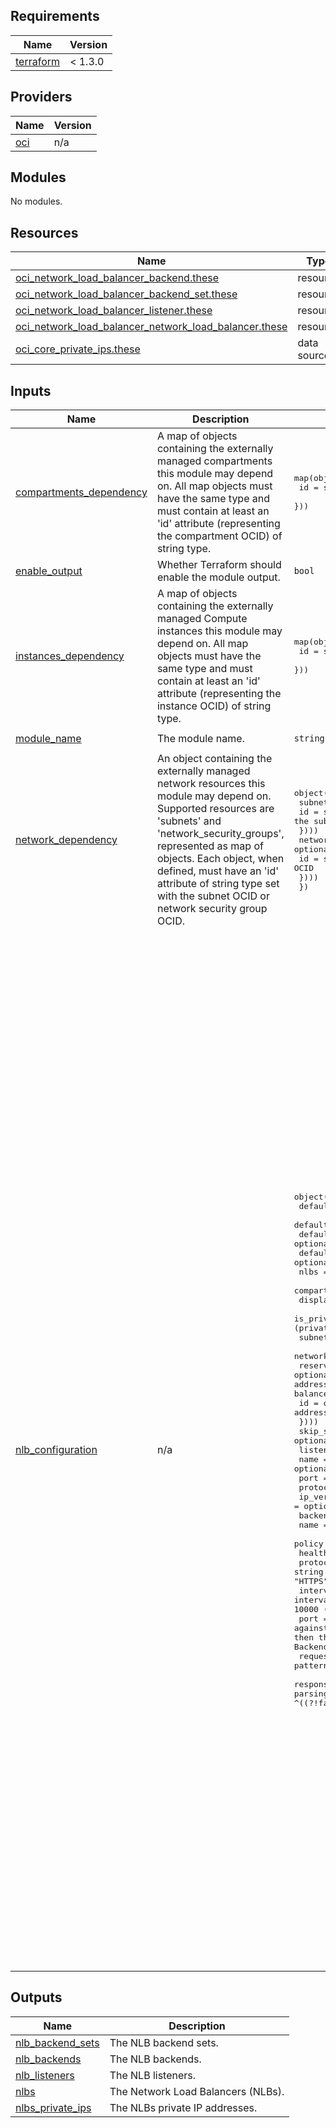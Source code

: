 ## Requirements

| Name | Version |
|------|---------|
| <a name="requirement_terraform"></a> [terraform](#requirement\_terraform) | < 1.3.0 |

## Providers

| Name | Version |
|------|---------|
| <a name="provider_oci"></a> [oci](#provider\_oci) | n/a |

## Modules

No modules.

## Resources

| Name | Type |
|------|------|
| [oci_network_load_balancer_backend.these](https://registry.terraform.io/providers/oracle/oci/latest/docs/resources/network_load_balancer_backend) | resource |
| [oci_network_load_balancer_backend_set.these](https://registry.terraform.io/providers/oracle/oci/latest/docs/resources/network_load_balancer_backend_set) | resource |
| [oci_network_load_balancer_listener.these](https://registry.terraform.io/providers/oracle/oci/latest/docs/resources/network_load_balancer_listener) | resource |
| [oci_network_load_balancer_network_load_balancer.these](https://registry.terraform.io/providers/oracle/oci/latest/docs/resources/network_load_balancer_network_load_balancer) | resource |
| [oci_core_private_ips.these](https://registry.terraform.io/providers/oracle/oci/latest/docs/data-sources/core_private_ips) | data source |

## Inputs

| Name | Description | Type | Default | Required |
|------|-------------|------|---------|:--------:|
| <a name="input_compartments_dependency"></a> [compartments\_dependency](#input\_compartments\_dependency) | A map of objects containing the externally managed compartments this module may depend on. All map objects must have the same type and must contain at least an 'id' attribute (representing the compartment OCID) of string type. | <pre>map(object({<br>    id = string # the compartment OCID<br>  }))</pre> | `null` | no |
| <a name="input_enable_output"></a> [enable\_output](#input\_enable\_output) | Whether Terraform should enable the module output. | `bool` | `true` | no |
| <a name="input_instances_dependency"></a> [instances\_dependency](#input\_instances\_dependency) | A map of objects containing the externally managed Compute instances this module may depend on. All map objects must have the same type and must contain at least an 'id' attribute (representing the instance OCID) of string type. | <pre>map(object({<br>    id = string # the instance OCID<br>  }))</pre> | `null` | no |
| <a name="input_module_name"></a> [module\_name](#input\_module\_name) | The module name. | `string` | `"network-load-balancer"` | no |
| <a name="input_network_dependency"></a> [network\_dependency](#input\_network\_dependency) | An object containing the externally managed network resources this module may depend on. Supported resources are 'subnets' and 'network\_security\_groups', represented as map of objects. Each object, when defined, must have an 'id' attribute of string type set with the subnet OCID or network security group OCID. | <pre>object({<br>    subnets = optional(map(object({<br>      id = string # the subnet OCID<br>    })))<br>    network_security_groups = optional(map(object({<br>      id = string # the network security group OCID<br>    })))<br>  })</pre> | `null` | no |
| <a name="input_nlb_configuration"></a> [nlb\_configuration](#input\_nlb\_configuration) | n/a | <pre>object({<br>    default_compartment_id  = optional(string)<br>    default_subnet_id       = optional(string)<br>    default_defined_tags    = optional(map(string))<br>    default_freeform_tags   = optional(map(string))<br>    nlbs = optional(map(object({<br>      compartment_id = optional(string)<br>      display_name   = string<br>      is_private     = bool # Whether the NLB has a virtual cloud network-local (private) IP address.<br>      subnet_id      = optional(string)<br>      network_security_group_ids = optional(list(string))<br>      reserved_ips = optional(list(object({ # List of objects representing a reserved IP address to be attached or that is already attached to a network load balancer. <br>        id = optional(string) # OCID of the reserved public IP address created with the VCN.<br>      })))<br>      skip_source_dest_check = optional(bool)<br>      listeners = map(object({<br>        name         = optional(string)<br>        port         = number<br>        protocol     = string<br>        ip_version   = optional(string)<br>        backend_set  = object({<br>          name       = string<br>          policy     = optional(string)<br>          health_checker = object({<br>            protocol = string # The protocol the health check must use. Valid values: "HTTP", "HTTPS", "UDP", "TCP".<br>            interval_in_millis = optional(number) # The interval between health checks, in milliseconds. The default value is 10000 (10 seconds)<br>            port = optional(number) # The backend server port against which to run the health check. If the port is not specified, then the network load balancer uses the port information from the Backend object.<br>            request_data = optional(string) # Base64 encoded pattern to be sent as UDP or TCP health check probe.<br>            response_body_regex = optional(string) # A regular expression for parsing the response body from the backend server. Example: ^((?!false).|\s)*$<br>            response_data = optional(string) # Base64 encoded pattern to be validated as UDP or TCP health check probe response.<br>            retries = optional(number) # The number of retries to attempt before a backend server is considered "unhealthy". This number also applies when recovering a server to the "healthy" state. The default value is 3.<br>            return_code = optional(number) # The status code a healthy backend server should return. If you configure the health check policy to use the HTTP protocol, then you can use common HTTP status codes such as "200".<br>            timeout_in_millis = optional(number) # The maximum time, in milliseconds, to wait for a reply to a health check. A health check is successful only if a reply returns within this timeout period. The default value is 3000 (3 seconds)<br>            url_path = optional(string) # The path against which to run the health check. Default is "/" Example: "/healthcheck"<br>          })<br>          ip_version = optional(string)<br>          backends = map(object({<br>            name       = string<br>            port       = number<br>            weight     = optional(number)<br>            ip_address = optional(string)<br>            is_backup  = optional(bool)<br>            is_drain   = optional(bool)<br>            is_offline = optional(bool)<br>            target_id  = optional(string) # The IP OCID/Instance OCID associated with the backend server<br>          }))<br>        })<br>      }))<br>      defined_tags = optional(map(string))<br>      freeform_tags = optional(map(string))<br>    })))<br>  })</pre> | n/a | yes |

## Outputs

| Name | Description |
|------|-------------|
| <a name="output_nlb_backend_sets"></a> [nlb\_backend\_sets](#output\_nlb\_backend\_sets) | The NLB backend sets. |
| <a name="output_nlb_backends"></a> [nlb\_backends](#output\_nlb\_backends) | The NLB backends. |
| <a name="output_nlb_listeners"></a> [nlb\_listeners](#output\_nlb\_listeners) | The NLB listeners. |
| <a name="output_nlbs"></a> [nlbs](#output\_nlbs) | The Network Load Balancers (NLBs). |
| <a name="output_nlbs_private_ips"></a> [nlbs\_private\_ips](#output\_nlbs\_private\_ips) | The NLBs private IP addresses. |

